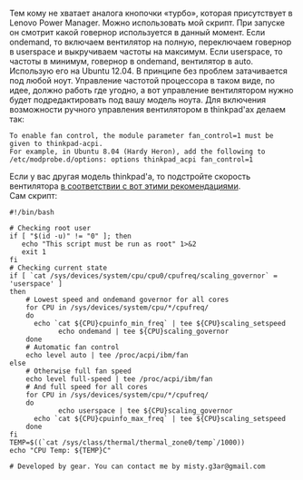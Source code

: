 Тем кому не хватает аналога кнопочки «турбо», которая присутствует в
Lenovo Power Manager. Можно использовать мой скрипт. При запуске он
смотрит какой говернор используется в данный момент. Если ondemand,
то включаем вентилятор на полную, переключаем говернор в userspace и
выкручиваем частоты на максимум. Если userspace, то частоты в
минимум, говернор в ondemand, вентилятор в auto. Использую его на
Ubuntu 12.04. В принципе без проблем затачивается под любой ноут.
Управление частотой процессора в таком виде, по идее, должно
работь где угодно, а вот управление вентилятором нужно будет
подредактировать под вашу модель ноута. Для включения возможности
ручного управления вентилятором в thinkpad'ах делаем так:

    To enable fan control, the module parameter fan_control=1 must be given to thinkpad-acpi. 
    For example, in Ubuntu 8.04 (Hardy Heron), add the following to /etc/modprobe.d/options: options thinkpad_acpi fan_control=1

Если у вас другая модель thinkpad'а, то подстройте скорость вентилятора
[в соответствии с вот этими
рекомендациями](http://www.thinkwiki.org/wiki/How_to_control_fan_speed).  
Сам скрипт:

    #!/bin/bash
    
    # Checking root user
    if [ "$(id -u)" != "0" ]; then
       echo "This script must be run as root" 1>&2
       exit 1
    fi
    # Checking current state
    if [ `cat /sys/devices/system/cpu/cpu0/cpufreq/scaling_governor` = 'userspace' ]
    then
        # Lowest speed and ondemand governor for all cores
        for CPU in /sys/devices/system/cpu/*/cpufreq/
        do
          echo `cat ${CPU}cpuinfo_min_freq` | tee ${CPU}scaling_setspeed
                echo ondemand | tee ${CPU}scaling_governor
        done
        # Automatic fan control
        echo level auto | tee /proc/acpi/ibm/fan 
    else
        # Otherwise full fan speed
        echo level full-speed | tee /proc/acpi/ibm/fan
        # And full speed for all cores
        for CPU in /sys/devices/system/cpu/*/cpufreq/
        do
                echo userspace | tee ${CPU}scaling_governor
          echo `cat ${CPU}cpuinfo_max_freq` | tee ${CPU}scaling_setspeed
        done
    fi
    TEMP=$((`cat /sys/class/thermal/thermal_zone0/temp`/1000))
    echo "CPU Temp: ${TEMP}C"
    
    # Developed by gear. You can contact me by misty.g3ar@gmail.com
